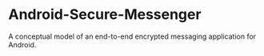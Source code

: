# Android-Secure-Messenger
A conceptual model of an end-to-end encrypted messaging application for Android.
